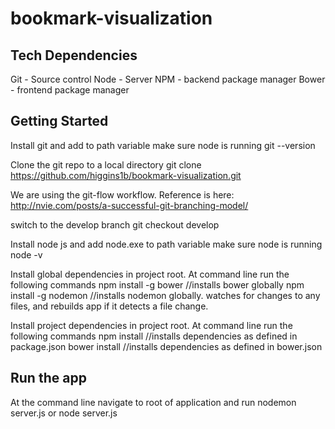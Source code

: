 # bookmark-visualization

**Tech Dependencies**
-------------------------
Git		- Source control
Node	- Server
NPM		- backend package manager
Bower	- frontend package manager

**Getting Started**
------------------------
Install git and add to path variable
make sure node is running
git --version

Clone the git repo to a local directory
git clone https://github.com/higgins1b/bookmark-visualization.git

We are using the git-flow workflow. Reference is here:
http://nvie.com/posts/a-successful-git-branching-model/

switch to the develop branch
git checkout develop

Install node js and add node.exe to path variable
make sure node is running
node -v

Install global dependencies in project root.
At command line run the following commands
npm install -g bower	//installs bower globally
npm install -g nodemon	//installs nodemon globally. watches for changes to any files, and rebuilds app if it detects a file change.

Install project dependencies in project root.
At command line run the following commands
npm install			//installs dependencies as defined in package.json
bower install		//installs dependencies as defined in bower.json

**Run the app**
-----------------------
At the command line navigate to root of application and run
nodemon server.js
or
node server.js